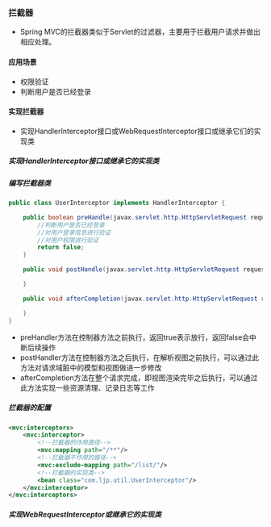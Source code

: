 ### 拦截器

- Spring MVC的拦截器类似于Servlet的过滤器，主要用于拦截用户请求并做出相应处理。

#### 应用场景

- 权限验证
- 判断用户是否已经登录



#### 实现拦截器

- 实现HandlerInterceptor接口或WebRequestInterceptor接口或继承它们的实现类

##### 实现HandlerInterceptor接口或继承它的实现类

##### 编写拦截器类

```java
public class UserInterceptor implements HandlerInterceptor {

    public boolean preHandle(javax.servlet.http.HttpServletRequest request, javax.servlet.http.HttpServletResponse response, Object handler) throws Exception {
        //判断用户是否已经登录
        //对用户登录信息进行验证
        //对用户权限进行验证
        return false;
    }

    public void postHandle(javax.servlet.http.HttpServletRequest request, javax.servlet.http.HttpServletResponse response, Object handler, ModelAndView modelAndView) throws Exception {

    }

    public void afterCompletion(javax.servlet.http.HttpServletRequest request, javax.servlet.http.HttpServletResponse response, Object handler, Exception ex) throws Exception {

    }
}
```

- preHandler方法在控制器方法之前执行，返回true表示放行，返回false会中断后续操作
- postHandler方法在控制器方法之后执行，在解析视图之前执行，可以通过此方法对请求域脏中的模型和视图做进一步修改
- afterCompletion方法在整个请求完成，即视图渲染完毕之后执行，可以通过此方法实现一些资源清理、记录日志等工作

##### 拦截器的配置

```xml
<mvc:interceptors>
    <mvc:interceptor>
        <!--拦截器的作用路径-->
        <mvc:mapping path="/**"/>
        <!--拦截器不作用的路径-->
        <mvc:exclude-mapping path="/list/"/>
        <!--拦截器的实现类-->
        <bean class="com.ljp.util.UserInterceptor"/>
    </mvc:interceptor>
</mvc:interceptors>
```



##### 实现WebRequestInterceptor或继承它的实现类